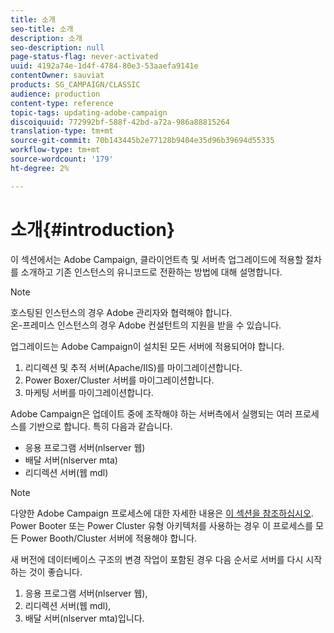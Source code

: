 ```yaml
---
title: 소개
seo-title: 소개
description: 소개
seo-description: null
page-status-flag: never-activated
uuid: 4192a74e-1d4f-4784-80e3-53aaefa9141e
contentOwner: sauviat
products: SG_CAMPAIGN/CLASSIC
audience: production
content-type: reference
topic-tags: updating-adobe-campaign
discoiquuid: 772992bf-588f-42bd-a72a-986a88815264
translation-type: tm+mt
source-git-commit: 70b143445b2e77128b9404e35d96b39694d55335
workflow-type: tm+mt
source-wordcount: '179'
ht-degree: 2%

---
```



# 소개{#introduction}

이 섹션에서는 Adobe Campaign, 클라이언트측 및 서버측 업그레이드에 적용할 절차를 소개하고 기존 인스턴스의 유니코드로 전환하는 방법에 대해 설명합니다.

>[!NOTE]
>
>호스팅된 인스턴스의 경우 Adobe 관리자와 협력해야 합니다.\
>온-프레미스 인스턴스의 경우 Adobe 컨설턴트의 지원을 받을 수 있습니다.

업그레이드는 Adobe Campaign이 설치된 모든 서버에 적용되어야 합니다.

1. 리디렉션 및 추적 서버(Apache/IIS)를 마이그레이션합니다.
1. Power Boxer/Cluster 서버를 마이그레이션합니다.
1. 마케팅 서버를 마이그레이션합니다.

Adobe Campaign은 업데이트 중에 조작해야 하는 서버측에서 실행되는 여러 프로세스를 기반으로 합니다. 특히 다음과 같습니다.

* 응용 프로그램 서버(nlserver 웹)
* 배달 서버(nlserver mta)
* 리디렉션 서버(웹 mdl)

>[!NOTE]
>
>다양한 Adobe Campaign 프로세스에 대한 자세한 내용은 [이 섹션을 참조하십시오](../../installation/using/general-architecture.md#logical-application-layer).\
>Power Booter 또는 Power Cluster 유형 아키텍처를 사용하는 경우 이 프로세스를 모든 Power Booth/Cluster 서버에 적용해야 합니다.

새 버전에 데이터베이스 구조의 변경 작업이 포함된 경우 다음 순서로 서버를 다시 시작하는 것이 좋습니다.

1. 응용 프로그램 서버(nlserver 웹),
1. 리디렉션 서버(웹 mdl),
1. 배달 서버(nlserver mta)입니다.

